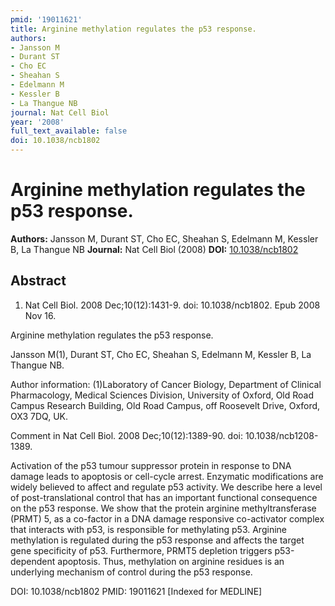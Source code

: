 ```yaml
---
pmid: '19011621'
title: Arginine methylation regulates the p53 response.
authors:
- Jansson M
- Durant ST
- Cho EC
- Sheahan S
- Edelmann M
- Kessler B
- La Thangue NB
journal: Nat Cell Biol
year: '2008'
full_text_available: false
doi: 10.1038/ncb1802
---
```


# Arginine methylation regulates the p53 response.
**Authors:** Jansson M, Durant ST, Cho EC, Sheahan S, Edelmann M, Kessler B, La Thangue NB
**Journal:** Nat Cell Biol (2008)
**DOI:** [10.1038/ncb1802](https://doi.org/10.1038/ncb1802)

## Abstract

1. Nat Cell Biol. 2008 Dec;10(12):1431-9. doi: 10.1038/ncb1802. Epub 2008 Nov 16.

Arginine methylation regulates the p53 response.

Jansson M(1), Durant ST, Cho EC, Sheahan S, Edelmann M, Kessler B, La Thangue 
NB.

Author information:
(1)Laboratory of Cancer Biology, Department of Clinical Pharmacology, Medical 
Sciences Division, University of Oxford, Old Road Campus Research Building, Old 
Road Campus, off Roosevelt Drive, Oxford, OX3 7DQ, UK.

Comment in
    Nat Cell Biol. 2008 Dec;10(12):1389-90. doi: 10.1038/ncb1208-1389.

Activation of the p53 tumour suppressor protein in response to DNA damage leads 
to apoptosis or cell-cycle arrest. Enzymatic modifications are widely believed 
to affect and regulate p53 activity. We describe here a level of 
post-translational control that has an important functional consequence on the 
p53 response. We show that the protein arginine methyltransferase (PRMT) 5, as a 
co-factor in a DNA damage responsive co-activator complex that interacts with 
p53, is responsible for methylating p53. Arginine methylation is regulated 
during the p53 response and affects the target gene specificity of p53. 
Furthermore, PRMT5 depletion triggers p53-dependent apoptosis. Thus, methylation 
on arginine residues is an underlying mechanism of control during the p53 
response.

DOI: 10.1038/ncb1802
PMID: 19011621 [Indexed for MEDLINE]
